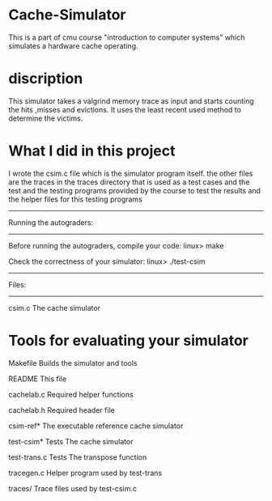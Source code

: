 # Cache-Simulator
This is a part of cmu course "introduction to computer systems" which simulates a hardware cache operating.

# discription
This simulator takes a valgrind memory trace as input and starts counting the hits ,misses and evictions.
It uses the least recent used method to determine the victims.

# What I did in this project
I wrote the csim.c file which is the simulator program itself.
the other files are the traces in the traces directory that is used as a test cases and the test and the testing programs 
provided by the course to test the results and the helper files for this testing programs


************************
Running the autograders:
************************

Before running the autograders, compile your code:
    linux> make

Check the correctness of your simulator:
    linux> ./test-csim

******
Files:
******
csim.c       The cache simulator

# Tools for evaluating your simulator 
Makefile     Builds the simulator and tools

README       This file

cachelab.c   Required helper functions

cachelab.h   Required header file

csim-ref*    The executable reference cache simulator

test-csim*   Tests The cache simulator

test-trans.c Tests The transpose function

tracegen.c   Helper program used by test-trans

traces/      Trace files used by test-csim.c
